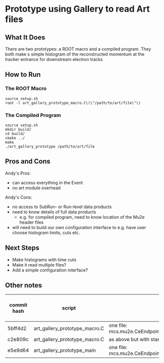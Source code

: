 # Prototype using Gallery to read Art files

## What It Does
There are two prototypes: a ROOT macro and a compiled program. They both make s simple histogram of the reconstructed momentum at the tracker entrance for downstream electron tracks

## How to Run

### The ROOT Macro
```
source setup.sh
root -l art_gallery_prototype_macro.C\(\"/path/to/art/file\"\)
```

### The Compiled Program
```
source setup.sh
mkdir build/
cd build/
cmake ../
make
./art_gallery_prototype /path/to/art/file
```

## Pros and Cons

Andy's Pros:
 * can access everything in the Event
 * no art module overhead

Andy's Cons:
 * no access to SubRun- or Run-level data products
 * need to know details of full data products
   * e.g. for compiled program, need to know location of the Mu2e header files
 * will need to build our own configuration interface to e.g. have user choose histogram limits, cuts etc.

## Next Steps
* Make histograms with time cuts
* Make it read multiple files?
* Add a simple configuration interface?

## Other notes

| commit hash | script | notes | time per event [ms] | total time [ms] |
|----|----|----|-----|-----|
| 5bff4d2 | art_gallery_prototype_macro.C | one file: mcs.mu2e.CeEndpointMix1BBSignal.Tutorial_2024_03.001210_00000255.art | 0.0353 | 5742 |
| c2e809c | art_gallery_prototype_macro.C | as above but with start_time defined before histogram making | 0.0367 | 6032 |
| e5e9d64 | art_gallery_prototype_main | one file: mcs.mu2e.CeEndpointMix1BBSignal.Tutorial_2024_03.001210_00000255.art | 0.0366 | 6615 |
